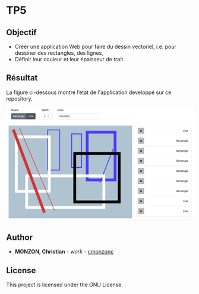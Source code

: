 # TP5

## Objectif

- Créer une application Web pour faire du dessin vectoriel, i.e. pour dessiner des rectangles, des lignes, 
- Définir leur couleur et leur épaisseur de trait. 

## Résultat 

La figure ci-dessous montre l’état de l'application developpé sur ce repository.

![model3](https://github.com/cmonzonc/tpWeb2017/blob/develop/resources/tp5.png?raw=true)

## Author

* **MONZON, Christian** - *work* - [cmonzonc](https://github.com/cmonzonc)


## License

This project is licensed under the GNU License.

